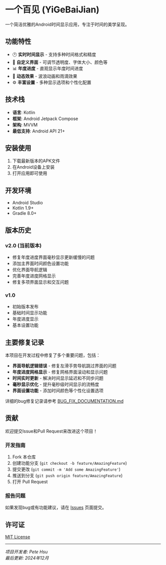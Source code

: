 # 一个百见 (YiGeBaiJian)

一个简洁优雅的Android时间显示应用，专注于时间的美学呈现。

## 功能特性

- 🕐 **实时时间显示** - 支持多种时间格式和精度
- 🎨 **自定义界面** - 可调节透明度、字体大小、颜色等
- 📊 **年度进度** - 直观显示年度时间进度
- 🌊 **动态效果** - 波浪动画和雨滴效果
- ⚙️ **丰富设置** - 多种显示选项和个性化配置

## 技术栈

- **语言**: Kotlin
- **框架**: Android Jetpack Compose
- **架构**: MVVM
- **最低支持**: Android API 21+

## 安装使用

1. 下载最新版本的APK文件
2. 在Android设备上安装
3. 打开应用即可使用

## 开发环境

- Android Studio
- Kotlin 1.9+
- Gradle 8.0+

## 版本历史

### v2.0 (当前版本)
- 修复年度进度界面毫秒显示更新缓慢的问题
- 添加主界面时间颜色设置功能
- 优化界面导航逻辑
- 完善年度进度网格显示
- 修复多项界面显示和交互问题

### v1.0
- 初始版本发布
- 基础时间显示功能
- 年度进度显示
- 基本设置功能

## 主要修复记录

本项目在开发过程中修复了多个重要问题，包括：

- **界面导航逻辑错误** - 修复左滑手势导航跳过界面的问题
- **年度进度网格显示** - 修复网格界面滚动和显示问题
- **时间实时更新** - 解决时间显示延迟和不同步问题
- **毫秒显示优化** - 提升毫秒级时间显示的流畅度
- **界面设置功能** - 添加时间颜色等个性化设置选项

详细的bug修复记录请参考 [BUG_FIX_DOCUMENTATION.md](BUG_FIX_DOCUMENTATION.md)

## 贡献

欢迎提交Issue和Pull Request来改进这个项目！

### 开发指南

1. Fork 本仓库
2. 创建功能分支 (`git checkout -b feature/AmazingFeature`)
3. 提交更改 (`git commit -m 'Add some AmazingFeature'`)
4. 推送到分支 (`git push origin feature/AmazingFeature`)
5. 打开 Pull Request

### 报告问题

如果发现bug或有功能建议，请在 [Issues](../../issues) 页面提交。

## 许可证

[MIT License](LICENSE)

---

*项目开发者: Pete Hsu*  
*最后更新: 2024年12月*